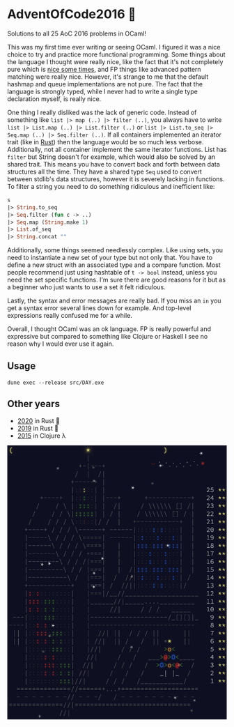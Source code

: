 # AdventOfCode2016 :camel:
Solutions to all 25 AoC 2016 problems in OCaml!

This was my first time ever writing or seeing OCaml. I figured it was a nice choice to try and practice more functional programming. Some things about the language I thought were really nice, like the fact that it's not completely pure which is [nice some times](./src/day08.ml), and FP things like advanced pattern matching were really nice. However, it's strange to me that the default hashmap and queue implementations are not pure. The fact that the language is strongly typed, while I never had to write a single type declaration myself, is really nice.

One thing I really disliked was the lack of generic code. Instead of something like `list |> map (..) |> filter (..)`, you always have to write `list |> List.map (..) |> List.filter (..)` or `list |> List.to_seq |> Seq.map (..) |> Seq.filter (..)`. If all containers implemented an iterator trait (like in [Rust](https://doc.rust-lang.org/std/iter/trait.Iterator.html)) then the language would be so much less verbose. Additionally, not all container implement the same iterator functions. List has `filter` but String doesn't for example, which would also be solved by an shared trait. This means you have to convert back and forth between data structures all the time. They have a shared type `Seq` used to convert between stdlib's data structures, however it is severely lacking in functions. To filter a string you need to do something ridiculous and inefficient like:

```ocaml
s
|> String.to_seq
|> Seq.filter (fun c -> ..)
|> Seq.map (String.make 1)
|> List.of_seq
|> String.concat ""
```

Additionally, some things seemed needlessly complex. Like using sets, you need to instantiate a new set of your type but not only that. You have to define a new struct with an associated type and a compare function. Most people recommend just using hashtable of `t -> bool` instead, unless you need the set specific functions. I'm sure there are good reasons for it but as a beginner who just wants to use a set it felt ridiculous.

Lastly, the syntax and error messages are really bad. If you miss an `in` you get a syntax error several lines down for example. And top-level expressions really confused me for a while.

Overall, I thought OCaml was an ok language. FP is really powerful and expressive but compared to something like Clojure or Haskell I see no reason why I would ever use it again.

## Usage
```
dune exec --release src/DAY.exe
```

## Other years
- [2020](https://github.com/AxlLind/AdventOfCode2020/) in Rust 🦀
- [2019](https://github.com/AxlLind/AdventOfCode2019/) in Rust 🦀
- [2015](https://github.com/AxlLind/AdventOfCode2015/) in Clojure λ

![end-screen](./pictures/end-screen.png)
